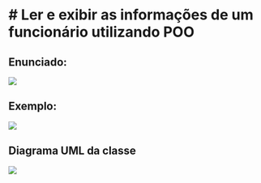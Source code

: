 # # Ler e exibir as informações de um funcionário utilizando POO


## Enunciado:
<img src="https://user-images.githubusercontent.com/78604613/191976828-2573c347-9a26-4d3c-88f7-16e3849c630b.png" />


## Exemplo:
<img src="https://user-images.githubusercontent.com/78604613/191976927-031b99bf-c0e7-44ce-a6c0-b7376d9d1114.png" />


## Diagrama UML da classe
<img src="https://user-images.githubusercontent.com/78604613/191977016-3e6a4f5b-5d0f-4817-b6c4-3fb0fb4e95b4.png" />
